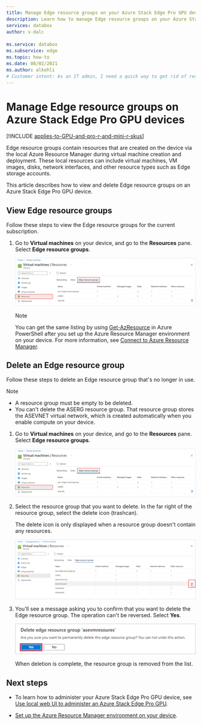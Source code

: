 ```yaml
---
title: Manage Edge resource groups on your Azure Stack Edge Pro GPU device
description: Learn how to manage Edge resource groups on your Azure Stack Edge Pro GPU, Azure Stack Edge Pro R, and Azure Stack Edge Mini R device via the Azure portal.
services: databox
author: v-dalc

ms.service: databox
ms.subservice: edge
ms.topic: how-to
ms.date: 08/02/2021
ms.author: alkohli
# Customer intent: As an IT admin, I need a quick way to get rid of resource groups no longer in use that were created for VMs on my Azure Stack Edge Pro GPU devices.
---
```


# Manage Edge resource groups on Azure Stack Edge Pro GPU devices

[!INCLUDE [applies-to-GPU-and-pro-r-and-mini-r-skus](../../includes/azure-stack-edge-applies-to-gpu-pro-r-mini-r-sku.md)]

Edge resource groups contain resources that are created on the device via the local Azure Resource Manager during virtual machine creation and deployment. These local resources can include virtual machines, VM images, disks, network interfaces, and other resource types such as Edge storage accounts.

This article describes how to view and delete Edge resource groups on an Azure Stack Edge Pro GPU device.

## View Edge resource groups

Follow these steps to view the Edge resource groups for the current subscription.

1. Go to **Virtual machines** on your device, and go to the **Resources** pane. Select **Edge resource groups**.

    ![Screenshot of the Resources view for virtual machines on an Azure Stack Edge device. The Edge Resource groups tab is shown and highlighted.](media/azure-stack-edge-gpu-manage-edge-resource-groups-portal/edge-resource-groups-01.png)

    > [!NOTE]
    > You can get the same listing by using [Get-AzResource](/powershell/module/az.resources/get-azresource?view=azps-6.1.0&preserve-view=true) in Azure PowerShell after you set up the Azure Resource Manager environment on your device. For more information, see [Connect to Azure Resource Manager](azure-stack-edge-gpu-connect-resource-manager.md).


## Delete an Edge resource group

Follow these steps to delete an Edge resource group that's no longer in use.

> [!NOTE]
> - A resource group must be empty to be deleted. 
> - You can't delete the ASERG resource group. That resource group stores the ASEVNET virtual network, which is created automatically when you enable compute on your device.

1. Go to **Virtual machines** on your device, and go to the **Resources** pane. Select **Edge resource groups**.

    ![Screenshot showing Resources view for virtual machines on an Azure Stack Edge device. The Edge Resource groups tab is shown and highlighted.](media/azure-stack-edge-gpu-manage-edge-resource-groups-portal/edge-resource-groups-01.png)

1. Select the resource group that you want to delete. In the far right of the resource group, select the delete icon (trashcan).

   The delete icon is only displayed when a resource group doesn't contain any resources.

    ![Screenshot of Resources view, Edge resource groups tab, for VMs on an Azure Stack Edge device. A trashcan icon by a resource group indicates it can be deleted. The icon is highlighted.](media/azure-stack-edge-gpu-manage-edge-resource-groups-portal/edge-resource-groups-02.png)

1. You'll see a message asking you to confirm that you want to delete the Edge resource group. The operation can't be reversed. Select **Yes**.

    ![Screenshot of  the Edge resource groups tab  in Resources view for VMs. The highlighted trashcan icon indicates a resource group can be deleted.](./media/azure-stack-edge-gpu-manage-edge-resource-groups-portal/edge-resource-groups-03.png)

    When deletion is complete, the resource group is removed from the list.

## Next steps

- To learn how to administer your Azure Stack Edge Pro GPU device, see [Use local web UI to administer an Azure Stack Edge Pro GPU](azure-stack-edge-manage-access-power-connectivity-mode.md).

- [Set up the Azure Resource Manager environment on your device](azure-stack-edge-gpu-connect-resource-manager.md).